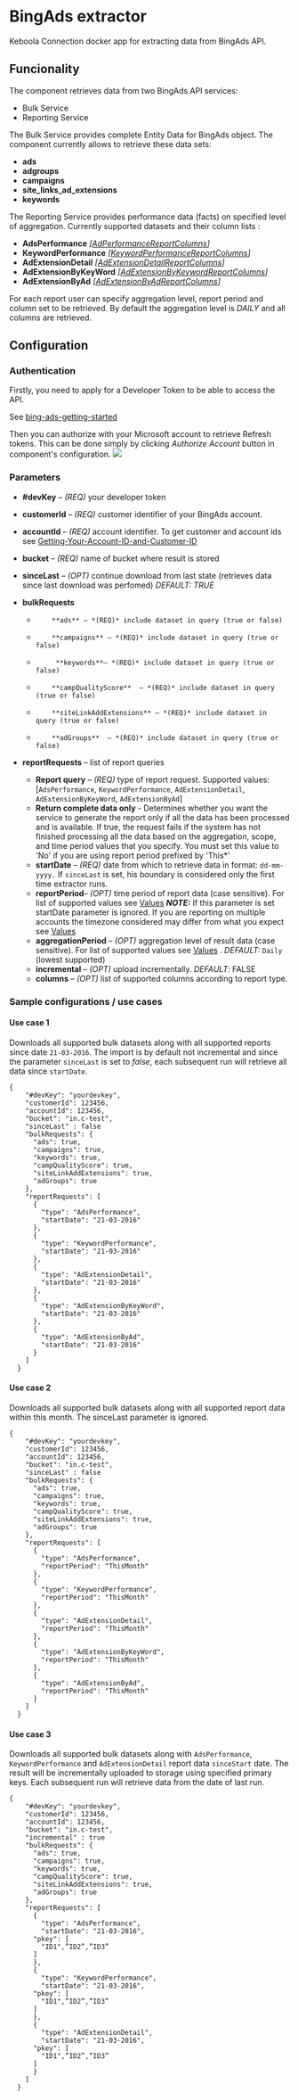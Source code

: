 # BingAds extractor
Keboola Connection docker app for extracting data from BingAds API.
## Funcionality
The component retrieves data from two BingAds API services:

- Bulk Service 
- Reporting Service 

The Bulk Service provides complete Entity Data for BingAds object.
The component currently allows to retrieve these data sets:

- **ads** 
- **adgroups** 
- **campaigns** 
- **site_links_ad_extensions** 
- **keywords** 

The Reporting Service provides performance data (facts) on
specified level of aggregation. Currently supported datasets and their column lists :

- **AdsPerformance**	*[[AdPerformanceReportColumns](https://msdn.microsoft.com/en-us/library/bing-ads-reporting-adperformancereportcolumn(v=msads.90).aspx)]*
- **KeywordPerformance**	 *[[KeywordPerformanceReportColumns](https://msdn.microsoft.com/en-us/library/bing-ads-reporting-keywordperformancereportcolumn(v=msads.90).aspx)]*
- **AdExtensionDetail**	*[[AdExtensionDetailReportColumns](https://msdn.microsoft.com/en-us/library/bing-ads-reporting-adextensiondetailreportcolumn(v=msads.90).aspx)]*
- **AdExtensionByKeyWord**	*[[AdExtensionByKeywordReportColumns](https://msdn.microsoft.com/en-us/library/bing-ads-reporting-adextensionbykeywordreportcolumn(v=msads.90).aspx)]* 
- **AdExtensionByAd**	*[[AdExtensionByAdReportColumns](https://msdn.microsoft.com/en-us/library/bing-ads-reporting-adextensionbyadreportcolumn(v=msads.90).aspx)]*

For each report user can specify aggregation level, report period and column set to be retrieved. By default the aggregation level is *DAILY* and all columns are retrieved.

## Configuration

### Authentication

Firstly, you need to apply for a Developer Token to be able to access the API. 

See [bing-ads-getting-started](https://msdn.microsoft.com/en-us/library/bing-ads-getting-started.aspx)

Then you can authorize with your Microsoft account to retrieve Refresh tokens. This can be done simply by clicking  *Authorize Account* button in component's configuration.
![](https://raw.githubusercontent.com/davidesner/keboola-bingads-ex/master/img/screen.png)

### Parameters

- **#devKey** – *(REQ)* your developer token 
- **customerId** – 	*(REQ)* customer identifier of your BingAds account. 
	 
- **accountId** – 	*(REQ)* account identifier. To get customer and account ids see
	[Getting-Your-Account-ID-and-Customer-ID](https://msdn.microsoft.com/en-us/library/bing-ads-getting-started.aspx#Getting-Your-Account-ID-and-Customer-ID) 
- **bucket** – *(REQ)* name of bucket where result is stored 
- **sinceLast** – *(OPT)* continue download from last state (retrieves data since last download was perfomed) *DEFAULT: TRUE* 
- **bulkRequests** 
    -         **ads** –	*(REQ)* include dataset in query (true or false) 
    -         **campaigns** – *(REQ)* include dataset in query (true or false)
    -          **keywords**– *(REQ)* include dataset in query (true or false) 
    -         **campQualityScore**	– *(REQ)* include dataset in query (true or false) 
    -         **siteLinkAddExtensions** – *(REQ)* include dataset in query (true or false) 
    -         **adGroups**	– *(REQ)* include dataset in query (true or false) 
- **reportRequests** – list of report queries 
    - **Report query**	– *(REQ)* type of report request. Supported values: [`AdsPerformance`, `KeywordPerformance`, `AdExtensionDetail`, `AdExtensionByKeyWord`, `AdExtensionByAd`]
    - **Return complete data only** - Determines whether you want the service to generate the report only if all the data has been processed and is available. If true, the request fails if the system has not finished processing all the data based on the aggregation, scope, and time period values that you specify. You must set this value to 'No' if you are using report period prefixed by 'This*'
    - **startDate**	– *(REQ)* date from which to retrieve data in format: `dd-mm-yyyy.`	If `sinceLast` is set, his boundary is considered only the first time extractor runs. 
    - **reportPeriod**– *(OPT)* time period of report data (case sensitive). For list of	supported values see	[Values](https://msdn.microsoft.com/en-us/library/bing-ads-reporting-reporttimeperiod.aspx#Values)  ***NOTE:*** If this parameter is set startDate parameter is ignored. If you are reporting on multiple accounts the timezone considered may differ from what you expect see [Values](https://docs.microsoft.com/en-us/bingads/guides/reports#aggregation-time#Values)
    - **aggregationPeriod**	– *(OPT)* aggregation level of result data (case sensitive).  For	list of supported values see [Values](https://msdn.microsoft.com/en-us/library/bing-ads-reporting-reportaggregation(v=msads.90).aspx#Values)	. *DEFAULT:* `Daily` (lowest supported) 
    - **incremental**	– *(OPT)* upload incrementally. *DEFAULT*: FALSE 
    - **columns**	– *(OPT)* list of supported columns according to report type. 
		 

### Sample configurations / use cases

#### Use case 1

Downloads all supported bulk datasets along with all supported reports since date `21-03-2016`. The import is by default not incremental and since the parameter `sinceLast` is set to *false*, each subsequent run will retrieve all data since `startDate`.

    {
        "#devKey": "yourdevkey",
        "customerId": 123456,
        "accountId": 123456,    
        "bucket": "in.c-test",
        "sinceLast" : false
        "bulkRequests": {
          "ads": true,
          "campaigns": true,
          "keywords": true,
          "campQualityScore": true,
          "siteLinkAddExtensions": true,
          "adGroups": true
        },
        "reportRequests": [
          {
            "type": "AdsPerformance",
            "startDate": "21-03-2016"
          },
          {
            "type": "KeywordPerformance",
            "startDate": "21-03-2016"
          },
          {
            "type": "AdExtensionDetail",
            "startDate": "21-03-2016"
          },
          {
            "type": "AdExtensionByKeyWord",
            "startDate": "21-03-2016"
          },
          {
            "type": "AdExtensionByAd",
            "startDate": "21-03-2016"
          }
        ]
      }

#### Use case 2

Downloads all supported bulk datasets along with all supported report data within this month. The sinceLast parameter is ignored.

    {
        "#devKey": "yourdevkey",
        "customerId": 123456,
        "accountId": 123456,    
        "bucket": "in.c-test",
        "sinceLast" : false
        "bulkRequests": {
          "ads": true,
          "campaigns": true,
          "keywords": true,
          "campQualityScore": true,
          "siteLinkAddExtensions": true,
          "adGroups": true
        },
        "reportRequests": [
          {
            "type": "AdsPerformance",
            "reportPeriod": "ThisMonth"
          },
          {
            "type": "KeywordPerformance",
            "reportPeriod": "ThisMonth"
          },
          {
            "type": "AdExtensionDetail",
            "reportPeriod": "ThisMonth"
          },
          {
            "type": "AdExtensionByKeyWord",
            "reportPeriod": "ThisMonth"
          },
          {
            "type": "AdExtensionByAd",
            "reportPeriod": "ThisMonth"
          }
        ]
      }

#### Use case 3

Downloads all supported bulk datasets along with `AdsPerformance`, `KeywordPerformance` and `AdExtensionDetail` report data `sinceStart` date. The result will be incrementally uploaded to storage using specified primary keys. Each subsequent run will retrieve data from the date of last run.

    {
        "#devKey": "yourdevkey",
        "customerId": 123456,
        "accountId": 123456,    
        "bucket": "in.c-test",
        "incremental" : true
        "bulkRequests": {
          "ads": true,
          "campaigns": true,
          "keywords": true,
          "campQualityScore": true,
          "siteLinkAddExtensions": true,
          "adGroups": true
        },
        "reportRequests": [
          {
            "type": "AdsPerformance",
            "startDate": "21-03-2016",
          "pkey": [
            "ID1",”ID2”,”ID3”
          ]
          },
          {
            "type": "KeywordPerformance",
            "startDate": "21-03-2016",
          "pkey": [
            "ID1",”ID2”,”ID3”
          ]
          },
          {
            "type": "AdExtensionDetail",
            "startDate": "21-03-2016",
          "pkey": [
            "ID1",”ID2”,”ID3”
          ]
          }
        ]
      }


